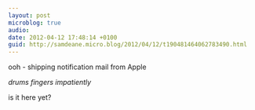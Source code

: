 ```yaml
---
layout: post
microblog: true
audio: 
date: 2012-04-12 17:48:14 +0100
guid: http://samdeane.micro.blog/2012/04/12/t190481464062783490.html
---
```

ooh - shipping notification mail from Apple

*drums fingers impatiently*

is it here yet?
